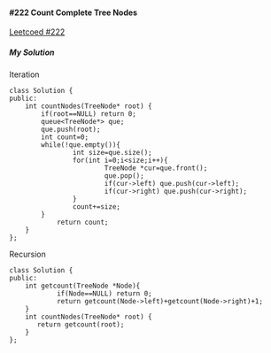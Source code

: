 #### #222 Count Complete Tree Nodes
[Leetcoed #222](https://leetcode.com/problems/count-complete-tree-nodes/)  

##### My Solution
Iteration
```
class Solution {
public:
    int countNodes(TreeNode* root) {
        if(root==NULL) return 0;
        queue<TreeNode*> que;
        que.push(root);
        int count=0;
        while(!que.empty()){
                int size=que.size();
                for(int i=0;i<size;i++){
                        TreeNode *cur=que.front();
                        que.pop();
                        if(cur->left) que.push(cur->left);
                        if(cur->right) que.push(cur->right);
                }
                count+=size;
        }
            return count;
    }
};
```

Recursion
```
class Solution {
public:
    int getcount(TreeNode *Node){
            if(Node==NULL) return 0;
            return getcount(Node->left)+getcount(Node->right)+1;
    }
    int countNodes(TreeNode* root) {
       return getcount(root);
    }
};
```


